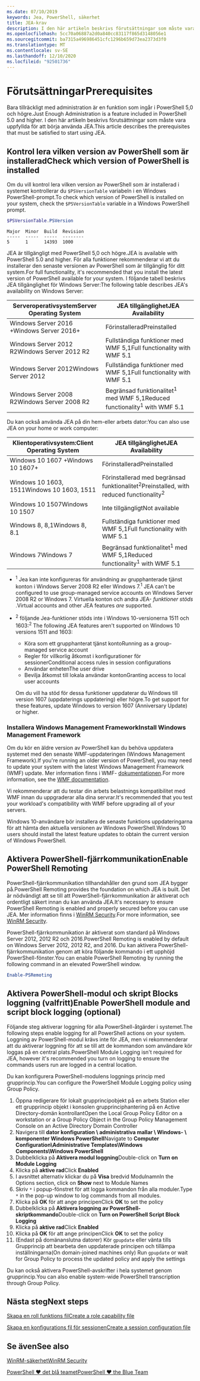 ```yaml
---
ms.date: 07/10/2019
keywords: Jea, PowerShell, säkerhet
title: JEA-krav
description: I den här artikeln beskrivs förutsättningar som måste vara uppfyllda för att börja använda JEA.
ms.openlocfilehash: 5cc70a06887a2d0a840cc83117f865d3148056e1
ms.sourcegitcommit: ba7315a496986451cfc1296b659d73ea2373d3f0
ms.translationtype: MT
ms.contentlocale: sv-SE
ms.lasthandoff: 12/10/2020
ms.locfileid: "92501736"
---
```

# <a name="prerequisites"></a><span data-ttu-id="fcd56-104">Förutsättningar</span><span class="sxs-lookup"><span data-stu-id="fcd56-104">Prerequisites</span></span>

<span data-ttu-id="fcd56-105">Bara tillräckligt med administration är en funktion som ingår i PowerShell 5,0 och högre.</span><span class="sxs-lookup"><span data-stu-id="fcd56-105">Just Enough Administration is a feature included in PowerShell 5.0 and higher.</span></span> <span data-ttu-id="fcd56-106">I den här artikeln beskrivs förutsättningar som måste vara uppfyllda för att börja använda JEA.</span><span class="sxs-lookup"><span data-stu-id="fcd56-106">This article describes the prerequisites that must be satisfied to start using JEA.</span></span>

## <a name="check-which-version-of-powershell-is-installed"></a><span data-ttu-id="fcd56-107">Kontrol lera vilken version av PowerShell som är installerad</span><span class="sxs-lookup"><span data-stu-id="fcd56-107">Check which version of PowerShell is installed</span></span>

<span data-ttu-id="fcd56-108">Om du vill kontrol lera vilken version av PowerShell som är installerad i systemet kontrollerar du `$PSVersionTable` variabeln i en Windows PowerShell-prompt.</span><span class="sxs-lookup"><span data-stu-id="fcd56-108">To check which version of PowerShell is installed on your system, check the `$PSVersionTable` variable in a Windows PowerShell prompt.</span></span>

```powershell
$PSVersionTable.PSVersion
```

```Output
Major  Minor  Build  Revision
-----  -----  -----  --------
5      1      14393  1000
```

<span data-ttu-id="fcd56-109">JEA är tillgängligt med PowerShell 5,0 och högre.</span><span class="sxs-lookup"><span data-stu-id="fcd56-109">JEA is available with PowerShell 5.0 and higher.</span></span> <span data-ttu-id="fcd56-110">För alla funktioner rekommenderar vi att du installerar den senaste versionen av PowerShell som är tillgänglig för ditt system.</span><span class="sxs-lookup"><span data-stu-id="fcd56-110">For full functionality, it's recommended that you install the latest version of PowerShell available for your system.</span></span> <span data-ttu-id="fcd56-111">I följande tabell beskrivs JEA tillgänglighet för Windows Server:</span><span class="sxs-lookup"><span data-stu-id="fcd56-111">The following table describes JEA's availability on Windows Server:</span></span>

| <span data-ttu-id="fcd56-112">Serveroperativsystem</span><span class="sxs-lookup"><span data-stu-id="fcd56-112">Server Operating System</span></span> |                <span data-ttu-id="fcd56-113">JEA tillgänglighet</span><span class="sxs-lookup"><span data-stu-id="fcd56-113">JEA Availability</span></span>                |
| ----------------------- | ---------------------------------------------- |
| <span data-ttu-id="fcd56-114">Windows Server 2016 +</span><span class="sxs-lookup"><span data-stu-id="fcd56-114">Windows Server 2016+</span></span>    | <span data-ttu-id="fcd56-115">Förinstallerad</span><span class="sxs-lookup"><span data-stu-id="fcd56-115">Preinstalled</span></span>                                   |
| <span data-ttu-id="fcd56-116">Windows Server 2012 R2</span><span class="sxs-lookup"><span data-stu-id="fcd56-116">Windows Server 2012 R2</span></span>  | <span data-ttu-id="fcd56-117">Fullständiga funktioner med WMF 5,1</span><span class="sxs-lookup"><span data-stu-id="fcd56-117">Full functionality with WMF 5.1</span></span>                |
| <span data-ttu-id="fcd56-118">Windows Server 2012</span><span class="sxs-lookup"><span data-stu-id="fcd56-118">Windows Server 2012</span></span>     | <span data-ttu-id="fcd56-119">Fullständiga funktioner med WMF 5,1</span><span class="sxs-lookup"><span data-stu-id="fcd56-119">Full functionality with WMF 5.1</span></span>                |
| <span data-ttu-id="fcd56-120">Windows Server 2008 R2</span><span class="sxs-lookup"><span data-stu-id="fcd56-120">Windows Server 2008 R2</span></span>  | <span data-ttu-id="fcd56-121">Begränsad funktionalitet<sup>1</sup> med WMF 5,1</span><span class="sxs-lookup"><span data-stu-id="fcd56-121">Reduced functionality<sup>1</sup> with WMF 5.1</span></span> |

<span data-ttu-id="fcd56-122">Du kan också använda JEA på din hem-eller arbets dator:</span><span class="sxs-lookup"><span data-stu-id="fcd56-122">You can also use JEA on your home or work computer:</span></span>

| <span data-ttu-id="fcd56-123">Klientoperativsystem:</span><span class="sxs-lookup"><span data-stu-id="fcd56-123">Client Operating System</span></span> |                   <span data-ttu-id="fcd56-124">JEA tillgänglighet</span><span class="sxs-lookup"><span data-stu-id="fcd56-124">JEA Availability</span></span>                   |
| ----------------------- | ---------------------------------------------------- |
| <span data-ttu-id="fcd56-125">Windows 10 1607 +</span><span class="sxs-lookup"><span data-stu-id="fcd56-125">Windows 10 1607+</span></span>        | <span data-ttu-id="fcd56-126">Förinstallerad</span><span class="sxs-lookup"><span data-stu-id="fcd56-126">Preinstalled</span></span>                                         |
| <span data-ttu-id="fcd56-127">Windows 10 1603, 1511</span><span class="sxs-lookup"><span data-stu-id="fcd56-127">Windows 10 1603, 1511</span></span>   | <span data-ttu-id="fcd56-128">Förinstallerad med begränsad funktionalitet<sup>2</sup></span><span class="sxs-lookup"><span data-stu-id="fcd56-128">Preinstalled, with reduced functionality<sup>2</sup></span></span> |
| <span data-ttu-id="fcd56-129">Windows 10 1507</span><span class="sxs-lookup"><span data-stu-id="fcd56-129">Windows 10 1507</span></span>         | <span data-ttu-id="fcd56-130">Inte tillgängligt</span><span class="sxs-lookup"><span data-stu-id="fcd56-130">Not available</span></span>                                        |
| <span data-ttu-id="fcd56-131">Windows 8, 8,1</span><span class="sxs-lookup"><span data-stu-id="fcd56-131">Windows 8, 8.1</span></span>          | <span data-ttu-id="fcd56-132">Fullständiga funktioner med WMF 5,1</span><span class="sxs-lookup"><span data-stu-id="fcd56-132">Full functionality with WMF 5.1</span></span>                      |
| <span data-ttu-id="fcd56-133">Windows 7</span><span class="sxs-lookup"><span data-stu-id="fcd56-133">Windows 7</span></span>               | <span data-ttu-id="fcd56-134">Begränsad funktionalitet<sup>1</sup> med WMF 5,1</span><span class="sxs-lookup"><span data-stu-id="fcd56-134">Reduced functionality<sup>1</sup> with WMF 5.1</span></span>       |

- <span data-ttu-id="fcd56-135"><sup>1</sup> Jea kan inte konfigureras för användning av grupphanterade tjänst konton i Windows Server 2008 R2 eller Windows 7.</span><span class="sxs-lookup"><span data-stu-id="fcd56-135"><sup>1</sup> JEA can't be configured to use group-managed service accounts on Windows Server 2008 R2 or Windows 7.</span></span> <span data-ttu-id="fcd56-136">Virtuella konton och andra JEA- *funktioner stöds* .</span><span class="sxs-lookup"><span data-stu-id="fcd56-136">Virtual accounts and other JEA features *are* supported.</span></span>

- <span data-ttu-id="fcd56-137"><sup>2</sup> följande Jea-funktioner stöds inte i Windows 10-versionerna 1511 och 1603:</span><span class="sxs-lookup"><span data-stu-id="fcd56-137"><sup>2</sup> The following JEA features aren't supported on Windows 10 versions 1511 and 1603:</span></span>

  - <span data-ttu-id="fcd56-138">Köra som ett grupphanterat tjänst konto</span><span class="sxs-lookup"><span data-stu-id="fcd56-138">Running as a group-managed service account</span></span>
  - <span data-ttu-id="fcd56-139">Regler för villkorlig åtkomst i konfigurationer för sessioner</span><span class="sxs-lookup"><span data-stu-id="fcd56-139">Conditional access rules in session configurations</span></span>
  - <span data-ttu-id="fcd56-140">Användar enheten</span><span class="sxs-lookup"><span data-stu-id="fcd56-140">The user drive</span></span>
  - <span data-ttu-id="fcd56-141">Bevilja åtkomst till lokala användar konton</span><span class="sxs-lookup"><span data-stu-id="fcd56-141">Granting access to local user accounts</span></span>

  <span data-ttu-id="fcd56-142">Om du vill ha stöd för dessa funktioner uppdaterar du Windows till version 1607 (uppdaterings uppdatering) eller högre.</span><span class="sxs-lookup"><span data-stu-id="fcd56-142">To get support for these features, update Windows to version 1607 (Anniversary Update) or higher.</span></span>

### <a name="install-windows-management-framework"></a><span data-ttu-id="fcd56-143">Installera Windows Management Framework</span><span class="sxs-lookup"><span data-stu-id="fcd56-143">Install Windows Management Framework</span></span>

<span data-ttu-id="fcd56-144">Om du kör en äldre version av PowerShell kan du behöva uppdatera systemet med den senaste WMF-uppdateringen (Windows Management Framework).</span><span class="sxs-lookup"><span data-stu-id="fcd56-144">If you're running an older version of PowerShell, you may need to update your system with the latest Windows Management Framework (WMF) update.</span></span> <span data-ttu-id="fcd56-145">Mer information finns i WMF- [dokumentationen](/powershell/scripting/wmf/overview).</span><span class="sxs-lookup"><span data-stu-id="fcd56-145">For more information, see the [WMF documentation](/powershell/scripting/wmf/overview).</span></span>

<span data-ttu-id="fcd56-146">Vi rekommenderar att du testar din arbets belastnings kompatibilitet med WMF innan du uppgraderar alla dina servrar.</span><span class="sxs-lookup"><span data-stu-id="fcd56-146">It's recommended that you test your workload's compatibility with WMF before upgrading all of your servers.</span></span>

<span data-ttu-id="fcd56-147">Windows 10-användare bör installera de senaste funktions uppdateringarna för att hämta den aktuella versionen av Windows PowerShell.</span><span class="sxs-lookup"><span data-stu-id="fcd56-147">Windows 10 users should install the latest feature updates to obtain the current version of Windows PowerShell.</span></span>

## <a name="enable-powershell-remoting"></a><span data-ttu-id="fcd56-148">Aktivera PowerShell-fjärrkommunikation</span><span class="sxs-lookup"><span data-stu-id="fcd56-148">Enable PowerShell Remoting</span></span>

<span data-ttu-id="fcd56-149">PowerShell-fjärrkommunikation tillhandahåller den grund som JEA bygger på.</span><span class="sxs-lookup"><span data-stu-id="fcd56-149">PowerShell Remoting provides the foundation on which JEA is built.</span></span> <span data-ttu-id="fcd56-150">Det är nödvändigt att se till att PowerShell-fjärrkommunikation är aktiverat och ordentligt säkert innan du kan använda JEA.</span><span class="sxs-lookup"><span data-stu-id="fcd56-150">It's necessary to ensure PowerShell Remoting is enabled and properly secured before you can use JEA.</span></span> <span data-ttu-id="fcd56-151">Mer information finns i [WinRM Security](/powershell/scripting/learn/remoting/winrmsecurity).</span><span class="sxs-lookup"><span data-stu-id="fcd56-151">For more information, see [WinRM Security](/powershell/scripting/learn/remoting/winrmsecurity).</span></span>

<span data-ttu-id="fcd56-152">PowerShell-fjärrkommunikation är aktiverat som standard på Windows Server 2012, 2012 R2 och 2016.</span><span class="sxs-lookup"><span data-stu-id="fcd56-152">PowerShell Remoting is enabled by default on Windows Server 2012, 2012 R2, and 2016.</span></span> <span data-ttu-id="fcd56-153">Du kan aktivera PowerShell-fjärrkommunikation genom att köra följande kommando i ett upphöjd PowerShell-fönster.</span><span class="sxs-lookup"><span data-stu-id="fcd56-153">You can enable PowerShell Remoting by running the following command in an elevated PowerShell window.</span></span>

```powershell
Enable-PSRemoting
```

## <a name="enable-powershell-module-and-script-block-logging-optional"></a><span data-ttu-id="fcd56-154">Aktivera PowerShell-modul och skript Blocks loggning (valfritt)</span><span class="sxs-lookup"><span data-stu-id="fcd56-154">Enable PowerShell module and script block logging (optional)</span></span>

<span data-ttu-id="fcd56-155">Följande steg aktiverar loggning för alla PowerShell-åtgärder i systemet.</span><span class="sxs-lookup"><span data-stu-id="fcd56-155">The following steps enable logging for all PowerShell actions on your system.</span></span> <span data-ttu-id="fcd56-156">Loggning av PowerShell-modul krävs inte för JEA, men vi rekommenderar att du aktiverar loggning för att se till att de kommandon som användare kör loggas på en central plats.</span><span class="sxs-lookup"><span data-stu-id="fcd56-156">PowerShell Module Logging isn't required for JEA, however it's recommended you turn on logging to ensure the commands users run are logged in a central location.</span></span>

<span data-ttu-id="fcd56-157">Du kan konfigurera PowerShell-modulens loggnings princip med grupprincip.</span><span class="sxs-lookup"><span data-stu-id="fcd56-157">You can configure the PowerShell Module Logging policy using Group Policy.</span></span>

1. <span data-ttu-id="fcd56-158">Öppna redigerare för lokalt grupprincipobjekt på en arbets Station eller ett grupprincip objekt i konsolen grupprinciphantering på en Active Directory-domän kontrollant</span><span class="sxs-lookup"><span data-stu-id="fcd56-158">Open the Local Group Policy Editor on a workstation or a Group Policy Object in the Group Policy Management Console on an Active Directory Domain Controller</span></span>
2. <span data-ttu-id="fcd56-159">Navigera till **dator konfiguration \\ administrativa mallar \\ Windows- \\ komponenter Windows PowerShell**</span><span class="sxs-lookup"><span data-stu-id="fcd56-159">Navigate to **Computer Configuration\\Administrative Templates\\Windows Components\\Windows PowerShell**</span></span>
3. <span data-ttu-id="fcd56-160">Dubbelklicka på **Aktivera modul loggning**</span><span class="sxs-lookup"><span data-stu-id="fcd56-160">Double-click on **Turn on Module Logging**</span></span>
4. <span data-ttu-id="fcd56-161">Klicka på **aktive rad**</span><span class="sxs-lookup"><span data-stu-id="fcd56-161">Click **Enabled**</span></span>
5. <span data-ttu-id="fcd56-162">I avsnittet alternativ klickar du på **Visa** bredvid Modulnamn</span><span class="sxs-lookup"><span data-stu-id="fcd56-162">In the Options section, click on **Show** next to Module Names</span></span>
6. <span data-ttu-id="fcd56-163">Skriv `*` i popup-fönstret för att logga kommandon från alla moduler.</span><span class="sxs-lookup"><span data-stu-id="fcd56-163">Type `*` in the pop-up window to log commands from all modules.</span></span>
7. <span data-ttu-id="fcd56-164">Klicka på **OK** för att ange principen</span><span class="sxs-lookup"><span data-stu-id="fcd56-164">Click **OK** to set the policy</span></span>
8. <span data-ttu-id="fcd56-165">Dubbelklicka på **Aktivera loggning av PowerShell-skriptkommando**</span><span class="sxs-lookup"><span data-stu-id="fcd56-165">Double-click on **Turn on PowerShell Script Block Logging**</span></span>
9. <span data-ttu-id="fcd56-166">Klicka på **aktive rad**</span><span class="sxs-lookup"><span data-stu-id="fcd56-166">Click **Enabled**</span></span>
10. <span data-ttu-id="fcd56-167">Klicka på **OK** för att ange principen</span><span class="sxs-lookup"><span data-stu-id="fcd56-167">Click **OK** to set the policy</span></span>
11. <span data-ttu-id="fcd56-168">(Endast på domänanslutna datorer) Kör `gpupdate` eller vänta tills Grupprincip att bearbeta den uppdaterade principen och tillämpa inställningarna</span><span class="sxs-lookup"><span data-stu-id="fcd56-168">(On domain-joined machines only) Run `gpupdate` or wait for Group Policy to process the updated policy and apply the settings</span></span>

<span data-ttu-id="fcd56-169">Du kan också aktivera PowerShell-avskrifter i hela systemet genom grupprincip.</span><span class="sxs-lookup"><span data-stu-id="fcd56-169">You can also enable system-wide PowerShell transcription through Group Policy.</span></span>

## <a name="next-steps"></a><span data-ttu-id="fcd56-170">Nästa steg</span><span class="sxs-lookup"><span data-stu-id="fcd56-170">Next steps</span></span>

[<span data-ttu-id="fcd56-171">Skapa en roll funktions fil</span><span class="sxs-lookup"><span data-stu-id="fcd56-171">Create a role capability file</span></span>](role-capabilities.md)

[<span data-ttu-id="fcd56-172">Skapa en konfigurations fil för sessionen</span><span class="sxs-lookup"><span data-stu-id="fcd56-172">Create a session configuration file</span></span>](session-configurations.md)

## <a name="see-also"></a><span data-ttu-id="fcd56-173">Se även</span><span class="sxs-lookup"><span data-stu-id="fcd56-173">See also</span></span>

[<span data-ttu-id="fcd56-174">WinRM-säkerhet</span><span class="sxs-lookup"><span data-stu-id="fcd56-174">WinRM Security</span></span>](/powershell/scripting/learn/remoting/winrmsecurity)

[<span data-ttu-id="fcd56-175">PowerShell ♥ det blå teamet</span><span class="sxs-lookup"><span data-stu-id="fcd56-175">PowerShell ♥ the Blue Team</span></span>](https://devblogs.microsoft.com/powershell/powershell-the-blue-team/)
